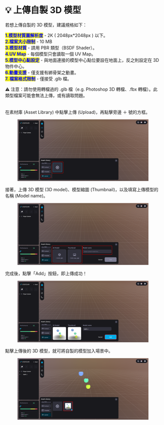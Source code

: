 # 💡 上傳自製 3D 模型

若想上傳自製的 3D 模型，建議規格如下：

<mark style="color:blue;">**1.模型材質圖解析度**</mark> -  2K ( 2048px\*2048px ) 以下。\
<mark style="color:blue;">**2.檔案大小限制**</mark> - 10 MB\
<mark style="color:blue;">**3.模型材質**</mark> - 請用 PBR 類型（BSDF Shader）。\
<mark style="color:blue;">**4.UV Map**</mark> - 每個模型只會讀取一個 UV Map。\
<mark style="color:blue;">**5.模型中心點設定**</mark> - 與地面連接的模型中心點位要設在地面上，反之則設定在 3D 物件中心。\
<mark style="color:blue;">**6.動畫支援**</mark> - 僅支援有綁骨架之動畫。\
<mark style="color:blue;">**7. 檔案格式限制**</mark> - 僅接受 .glb 檔。

⚠️ 注意：請勿使用轉檔過的 .glb 檔（e.g. Photoshop 3D 轉檔、.fbx 轉檔）。此類型檔案可能會無法上傳，或有讀取問題。\
\
\
在素材庫 (Asset Library) 中點擊上傳 (Upload)，再點擊旁邊 ＋ 號的方框。

<figure><img src="../../../.gitbook/assets/Frame 108 (1).png" alt=""><figcaption></figcaption></figure>



接著，上傳 3D 模型 (3D model)、模型縮圖 (Thumbnail)，以及填寫上傳模型的名稱 (Model name)。

<figure><img src="../../../.gitbook/assets/Frame 109.png" alt=""><figcaption></figcaption></figure>



完成後，點擊「Add」按鈕，即上傳成功！

<figure><img src="../../../.gitbook/assets/Frame 110.png" alt=""><figcaption></figcaption></figure>



點擊上傳後的 3D 模型，就可將自製的模型加入場景中。

<figure><img src="../../../.gitbook/assets/Frame 111.png" alt=""><figcaption></figcaption></figure>
